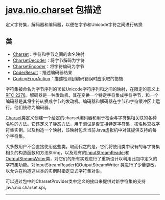 #   [java.nio.charset](https://docs.oracle.com/javase/8/docs/api/java/nio/charset/package-summary.html) 包描述

定义字符集，解码器和编码器，以便在字节和Unicode字符之间进行转换

##  类
-   [Charset](https://docs.oracle.com/javase/8/docs/api/java/nio/charset/Charset.html)：字符和字节之间的命名映射
-   [CharsetDecoder](https://docs.oracle.com/javase/8/docs/api/java/nio/charset/CharsetDecoder.html)：将字节解码为字符
-   [CharsetEncoder](https://docs.oracle.com/javase/8/docs/api/java/nio/charset/CharsetEncoder.html)：将字符编码为字节
-   [CoderResult](https://docs.oracle.com/javase/8/docs/api/java/nio/charset/CoderResult.html)：描述编码器结果
-   [CodingErrorAction](https://docs.oracle.com/javase/8/docs/api/java/nio/charset/CodingErrorAction.html)：描述检测到编码错误时应采取的措施

字符集被命名为字节序列的16位Unicode字符序列和之间的映射，在限定的意义上 [RFC 2278](http://www.ietf.org/rfc/rfc2278.txt)。解码器是一种发动机，其在变换一个特定字符集成字符字节，和一个编码器是其将字符转换成字节的发动机。编码器和解码器在字节和字符缓冲区上运行。他们统称为编码器。

[Charset](https://docs.oracle.com/javase/8/docs/api/java/nio/charset/Charset.html)类定义创建一个给定的charset编码器和用于检索与字符集相关联的各种名称的方法。它还定义了静态方法，用于测试是否支持特定字符集，按名称查找字符集实例，以及构造一个映射，该映射包含当前Java虚拟机中对其提供支持的每个字符集。

大多数用户不会直接使用这些类。取而代之的是，它们将使用类中现有的与字符集相关的构造函数和方法String，以及现有的[InputStreamReader](https://docs.oracle.com/javase/8/docs/api/java/io/InputStreamReader.html)和[OutputStreamWriter](https://docs.oracle.com/javase/8/docs/api/java/io/OutputStreamWriter.html)类，对它们的所有实现进行了重新设计以利用此包中定义的字符集功能。对InputStreamReader和OutputStreamWriter 类进行了少量更改，以允许在构造这些类的实例时指定显式字符集对象。

可以通过包中的CharsetProvider类中定义的接口来提供对新字符集的支持java.nio.charset.spi。

----